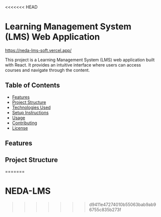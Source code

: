 <<<<<<< HEAD
# Learning Management System (LMS) Web Application
https://neda-lms-soft.vercel.app/

This project is a Learning Management System (LMS) web application built with React. It provides an intuitive interface where users can access courses and navigate through the content.

## Table of Contents
- [Features](#features)
- [Project Structure](#project-structure)
- [Technologies Used](#technologies-used)
- [Setup Instructions](#setup-instructions)
- [Usage](#usage)
- [Contributing](#contributing)
- [License](#license)

## Features


## Project Structure

=======
# NEDA-LMS
>>>>>>> d9411e47274010b55063bab9ab96755c835b273f
